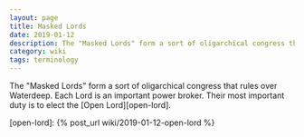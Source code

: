```yaml
---
layout: page
title: Masked Lords
date: 2019-01-12
description: The "Masked Lords" form a sort of oligarchical congress that rules over Waterdeep. Each Lord is an important power broker. Their most important duty is to elect the Open Lord.
category: wiki
tags: terminology
---
```


The "Masked Lords" form a sort of oligarchical congress that rules over Waterdeep. Each Lord is an important power broker. Their most important duty is to elect the [Open Lord][open-lord].

[open-lord]: {% post_url wiki/2019-01-12-open-lord %}